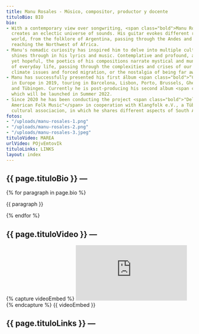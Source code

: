 ```yaml
---
title: Manu Rosales - Músico, compositor, productor y docente
tituloBio: BIO
bio:
- With a contemporary view over songwriting, <span class="bold">Manu Rosales</span>
  creates an eclectic universe of sounds. His guitar evokes different roots of the
  world, from the folklore of Argentina, passing through the Andes and Brazil and
  reaching the Northwest of Africa.
- Manu's nomadic curiosity has inspired him to delve into multiple cultures, which
  shines through in his lyrics and music. Contemplative and profound, and also nostalgic
  yet hopeful, the poetics of his compositions narrate mystical and mundane episodes
  of everyday life, passing through the complexities and crises of our time, like
  climate issues and forced migration, or the nostalgia of being far away from home.
- Manu has successfully presented his first álbum <span class="bold">“Cuerpo Aldea”</span>
  in Europe in 2019, touring in Barcelona, Lisbon, Porto, Brussels, Ghent, Strasbourg
  and Tübingen. Currently he is post-producing his second album <span class="bold">“Estrada”</span>,
  which will be launched in Summer 2022.
- Since 2020 he has been conducting the project <span class="bold">"Delving into South
  American Folk Music"</span> in cooperation with Klangfolk e.V., a Tübingen based
  cultural associacion, in which he shares different aspects of South American music.
fotos:
- "/uploads/manu-rosales-1.png"
- "/uploads/manu-rosales-2.png"
- "/uploads/manu-rosales-3.jpeg"
tituloVideo: MAREA
urlVideo: POjvEmtovIk
tituloLinks: LINKS
layout: index
---
```


<main>
    <section id="bio">
        <h2>
            {{ page.tituloBio }} —
        </h2>
        <div id="bio-text">
            {% for paragraph in page.bio %}
                <p>{{ paragraph }}</p>
            {% endfor %}
        </div>
        <div id="bio-fotos">
            <div id="left-gallery-arrow">
                <i class="fa-solid fa-chevron-left"></i>
            </div>
            <div id="foto-1" style="background-image: url({{ page.fotos[0] }})" class="foto"></div>
            <div id="foto-2" style="background-image: url({{ page.fotos[1] }})" class="foto"></div>
            <div id="foto-3" style="background-image: url({{ page.fotos[2] }})" class="foto"></div>
            <div id="right-gallery-arrow">
                <i class="fa-solid fa-chevron-right"></i>
            </div>
        </div>
        <h2>
            {{ page.tituloVideo }} —
        </h2>
        <div id="bio-video">
            {% capture videoEmbed %}
                <iframe src="https://www.youtube.com/embed/{{ page.urlVideo }}?controls=0" title="YouTube video player" frameborder="0" allow="accelerometer; autoplay; clipboard-write; encrypted-media; gyroscope; picture-in-picture" allowfullscreen></iframe>
            {% endcapture %}
            {{ videoEmbed }}
        </div>
        <h2>
            {{ page.tituloLinks }} —
        </h2>
        <div id="bio-text-links">
            <a href="https://open.spotify.com/artist/1CviTVT7wHkZab0k53O1Kj?si=y31kJpQOSzKlwq2IVpDaHg">
                <i class="fa-brands fa-spotify"></i>
            </a>
            <a href="https://www.youtube.com/c/ManuRosales">
                <i class="fa-brands fa-youtube"></i>
            </a>
            <a href="https://www.instagram.com/manurosalesmusico/">
                <i class="fa-brands fa-instagram"></i>
            </a>
            <a href="mailto:rosalesmanuelmail@gmail.com">
                <i class="fa fa-envelope"></i>
            </a>
        </div>
    </section>
</main>
